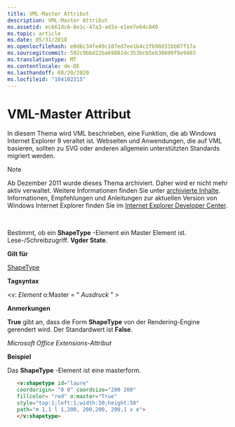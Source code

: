 ```yaml
---
title: VML-Master Attribut
description: VML-Master Attribut
ms.assetid: ec661dc6-8e1c-47a3-ad3a-e1ee7e64c840
ms.topic: article
ms.date: 05/31/2018
ms.openlocfilehash: e0d6c34fe49c107ed7ee1b4c1fb90d31bb07f17a
ms.sourcegitcommit: 592c9bbd22ba69802dc353bcb5eb30699f9e9403
ms.translationtype: MT
ms.contentlocale: de-DE
ms.lasthandoff: 08/20/2020
ms.locfileid: "104102315"
---
```

# <a name="vml-master-attribute"></a>VML-Master Attribut

In diesem Thema wird VML beschrieben, eine Funktion, die ab Windows Internet Explorer 9 veraltet ist. Webseiten und Anwendungen, die auf VML basieren, sollten zu SVG oder anderen allgemein unterstützten Standards migriert werden.

> [!Note]  
> Ab Dezember 2011 wurde dieses Thema archiviert. Daher wird er nicht mehr aktiv verwaltet. Weitere Informationen finden Sie unter [archivierte Inhalte](/previous-versions/windows/internet-explorer/ie-developer/). Informationen, Empfehlungen und Anleitungen zur aktuellen Version von Windows Internet Explorer finden Sie im [Internet Explorer Developer Center](https://msdn.microsoft.com/ie/).

 

Bestimmt, ob ein **ShapeType** -Element ein Master Element ist. Lese-/Schreibzugriff. **Vgder State**.

**Gilt für**

[ShapeType](msdn-online-vml-shapetype-element.md)

**Tagsyntax**

<v: *Element* o:Master = " *Ausdruck* " >

**Anmerkungen**

**True** gibt an, dass die Form **ShapeType** von der Rendering-Engine gerendert wird. Der Standardwert ist **False**.

*Microsoft Office Extensions-Attribut*

**Beispiel**

Das **ShapeType** -Element ist eine masterform.


```HTML
   <v:shapetype id="laure"
   coordorigin= "0 0" coordsize="200 200"
   fillcolor= "red" o:master="True"
   style="top:1;left:1;width:50;height:50"
   path="m 1,1 l 1,200, 200,200, 200,1 x e">
   </v:shapetype>
```



 

 